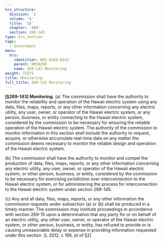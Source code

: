 ```yaml
---
hrs_structure:
  division: '1'
  volume: '5'
  title: '15'
  chapter: '269'
  section: 269-143
type: hrs_section
tags:
  - Government
menu:
  hrs:
    identifier: HRS_0269-0143
    parent: HRS0269
    name: 269-143 Monitoring
weight: 22575
title: Monitoring
full_title: 269-143 Monitoring
---
```

**[§269-143] Monitoring.** (a) The commission shall have the authority to monitor the reliability and operation of the Hawaii electric system using any data, files, maps, reports, or any other information concerning any electric utility, any user, owner, or operator of the Hawaii electric system, or any person, business, or entity connecting to the Hawaii electric system, considered by the commission to be necessary for ensuring the reliable operation of the Hawaii electric system. The authority of the commission to monitor information in this section shall include the authority to request, acquire, or otherwise accumulate real-time data on any matter the commission deems necessary to monitor the reliable design and operation of the Hawaii electric system.

(b) The commission shall have the authority to monitor and compel the production of data, files, maps, reports, or any other information concerning any electric utility, any user, owner, or operator of the Hawaii electric system, or other person, business, or entity, considered by the commission to be necessary for exercising jurisdiction over interconnection to the Hawaii electric system, or for administering the process for interconnection to the Hawaii electric system under section 269-145.

(c) Any and all data, files, maps, reports, or any other information the commission requests under subsection (a) or (b) shall be produced in a timely manner. The commission may institute proceedings in accordance with section 269-15 upon a determination that any party for or on behalf of an electric utility, any other user, owner, or operator of the Hawaii electric system, or other person, business, or entity, has refused to provide or is causing unreasonable delay or expense in providing information requested under this section. [L 2012, c 166, pt of §2]